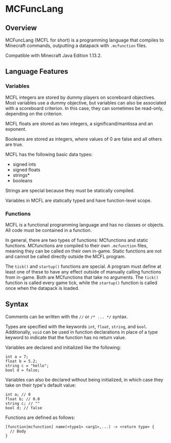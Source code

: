 # MCFuncLang
## Overview

MCFuncLang (MCFL for short) is a programming language that compiles to Minecraft commands, outputting a datapack with `.mcfunction` files.

Compatible with Minecraft Java Edition 1.13.2.

## Language Features

### Variables

MCFL integers are stored by dummy players on scoreboard objectives. Most variables use a dummy objective, but variables can also be associated with a scoreboard criterion. In this case, they can sometimes be read-only, depending on the criterion.

MCFL floats are stored as two integers, a significand/mantissa and an exponent.

Booleans are stored as integers, where values of 0 are false and all others are true.

MCFL has the following basic data types:

* signed ints
* signed floats
* strings*
* booleans

Strings are special because they must be statically compiled.

Variables in MCFL are statically typed and have function-level scope.

### Functions

MCFL is a functional programming language and has no classes or objects. All code must be contained in a function.

In general, there are two types of functions: MCfunctions and static functions. MCfunctions are compiled to their own `.mcfunction` files, meaning they can be called on their own in-game. Static functions are not and cannot be called directly outside the MCFL program.

The `tick()` and `startup()` functions are special. A program must define at least one of these to have any effect outside of manually calling functions from in-game. Both are MCfunctions that take no arguments. The `tick()` function is called every game tick, while the `startup()` function is called once when the datapack is loaded.

## Syntax

Comments can be written with the `//` or `/* ... */` syntax.

Types are specified with the keywords `int`, `float`, `string`, and `bool`. Additionally, `void` can be used in function declarations in place of a type keyword to indicate that the function has no return value.

Variables are declared and initialized like the following:

```
int a = 7;
float b = 5.2;
string c = "hello";
bool d = false;
```

Variables can also be declared without being initialized, in which case they take on their type's default value:

```
int a; // 0
float b; // 0.0
string c; // ""
bool d; // false
```

Functions are defined as follows:

```
[function|mcfunction] name(<type1> <arg1>,...) -> <return type> {
  // Body
}
```
